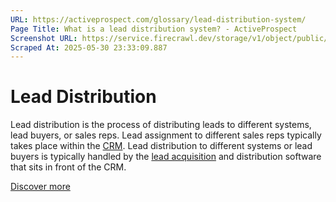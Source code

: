 ```yaml
---
URL: https://activeprospect.com/glossary/lead-distribution-system/
Page Title: What is a lead distribution system? - ActiveProspect
Screenshot URL: https://service.firecrawl.dev/storage/v1/object/public/media/screenshot-315888c2-da52-4ff1-a48a-0abe0972d263.png
Scraped At: 2025-05-30 23:33:09.887
---
```

# Lead Distribution

Lead distribution is the process of distributing leads to different systems, lead buyers, or sales reps. Lead assignment to different sales reps typically takes place within the [CRM](https://activeprospect.com/glossary/crm-customer-resource-management/). Lead distribution to different systems or lead buyers is typically handled by the [lead acquisition](https://activeprospect.com/glossary/lead-acquisition/) and distribution software that sits in front of the CRM.

[Discover more](https://activeprospect.com/lead-distribution/)

